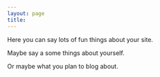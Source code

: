 ```yaml
---
layout: page
title: 
---
```


<p>Here you can say lots of fun things about your site.</p>

<p>Maybe say a some things about yourself.</p>

<p>Or maybe what you plan to blog about.</p>
